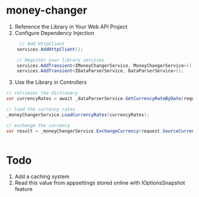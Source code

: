 # money-changer

1. Reference the Library in Your Web API Project
2. Configure Dependency Injection
```cs
     // Add HttpClient
    services.AddHttpClient();

    // Register your library services
    services.AddTransient<IMoneyChangerService, MoneyChangerService>();
    services.AddTransient<IDataParserService, DataParserService>();
```

3. Use the Library in Controllers
 ```cs
 // retrieves the dictionary 
 var currencyRates = await _dataParserService.GetCurrencyRateByDate(request.Date);

 // load the currency rates
 _moneyChangerService.LoadCurrencyRates(currencyRates);

 // exchange the currency
 var result = _moneyChangerService.ExchangeCurrency(request.SourceCurrency, request.DestinationCurrency, request.Amount, request.Date);
                
 ```
# Todo 
1. Add a caching system
2. Read this value from appsettings stored online with IOptionsSnapshot feature
